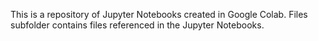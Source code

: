 This is a repository of Jupyter Notebooks created in Google Colab.
Files subfolder contains files referenced in the Jupyter Notebooks.
